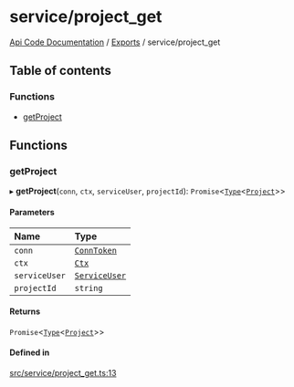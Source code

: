 # service/project\_get
 
[Api Code Documentation](../README.md) / [Exports](../modules.md) / service/project\_get

## Table of contents

### Functions

- [getProject](service_project_get.md#getproject)

## Functions

### getProject

▸ **getProject**(`conn`, `ctx`, `serviceUser`, `projectId`): `Promise`\<[`Type`](result.md#type)\<[`Project`](../interfaces/service_domain_workflow_project.Project.md)\>\>

#### Parameters

| Name | Type |
| :------ | :------ |
| `conn` | [`ConnToken`](service_conn.md#conntoken) |
| `ctx` | [`Ctx`](../interfaces/lib_ctx.Ctx.md) |
| `serviceUser` | [`ServiceUser`](../interfaces/service_domain_organization_service_user.ServiceUser.md) |
| `projectId` | `string` |

#### Returns

`Promise`\<[`Type`](result.md#type)\<[`Project`](../interfaces/service_domain_workflow_project.Project.md)\>\>

#### Defined in

[src/service/project_get.ts:13](https://github.com/openkfw/TruBudget/blob/086d599/api/src/service/project_get.ts#L13)
